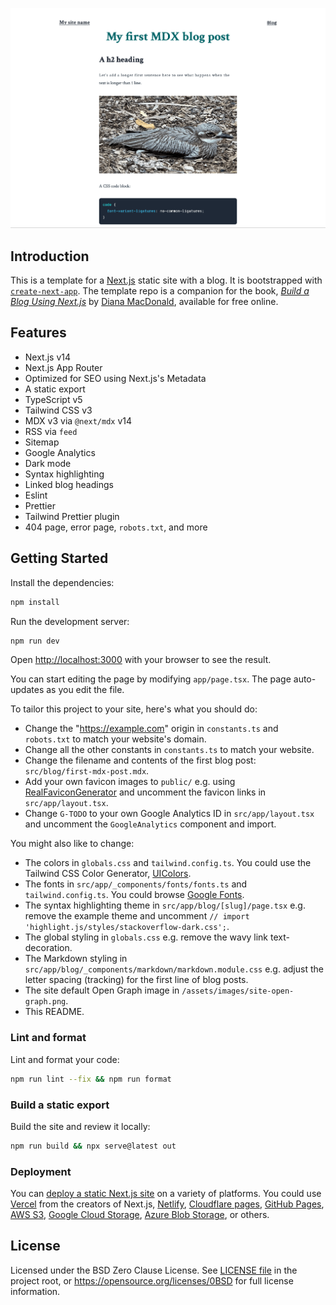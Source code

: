 ![Demo screenshot of Next.js blog showing My first MDX blog post with a h2 heading, curlew photo, and CSS code block with syntax highlighting](nextjs-blog-template-readme-demo-screenshot.png)

## Introduction

This is a template for a [Next.js](https://nextjs.org/) static site with a blog. It is bootstrapped with [`create-next-app`](https://github.com/vercel/next.js/tree/canary/packages/create-next-app). The template repo is a companion for the book, <cite><a href="https://didoesdigital.com/project/nextjs-blog-book/">Build a Blog Using Next.js</a></cite> by [Diana MacDonald](https://didoesdigital.com), available for free online.

## Features

- Next.js v14
- Next.js App Router
- Optimized for SEO using Next.js's Metadata
- A static export
- TypeScript v5
- Tailwind CSS v3
- MDX v3 via `@next/mdx` v14
- RSS via `feed`
- Sitemap
- Google Analytics
- Dark mode
- Syntax highlighting
- Linked blog headings
- Eslint
- Prettier
- Tailwind Prettier plugin
- 404 page, error page, `robots.txt`, and more

## Getting Started

Install the dependencies:

```bash
npm install
```

Run the development server:

```bash
npm run dev
```

Open [http://localhost:3000](http://localhost:3000) with your browser to see the result.

You can start editing the page by modifying `app/page.tsx`. The page auto-updates as you edit the file.

To tailor this project to your site, here's what you should do:

- Change the "https://example.com" origin in `constants.ts` and `robots.txt` to match your website's domain.
- Change all the other constants in `constants.ts` to match your website.
- Change the filename and contents of the first blog post: `src/blog/first-mdx-post.mdx`.
- Add your own favicon images to `public/` e.g. using [RealFaviconGenerator](https://realfavicongenerator.net/) and uncomment the favicon links in `src/app/layout.tsx`.
- Change `G-TODO` to your own Google Analytics ID in `src/app/layout.tsx` and uncomment the `GoogleAnalytics` component and import.

You might also like to change:

- The colors in `globals.css` and `tailwind.config.ts`. You could use the Tailwind CSS Color Generator, [UIColors](https://uicolors.app/create).
- The fonts in `src/app/_components/fonts/fonts.ts` and `tailwind.config.ts`. You could browse [Google Fonts](https://fonts.google.com/?vfonly=true).
- The syntax highlighting theme in `src/app/blog/[slug]/page.tsx` e.g. remove the example theme and uncomment `// import 'highlight.js/styles/stackoverflow-dark.css';`.
- The global styling in `globals.css` e.g. remove the wavy link text-decoration.
- The Markdown styling in `src/app/blog/_components/markdown/markdown.module.css` e.g. adjust the letter spacing (tracking) for the first line of blog posts.
- The site default Open Graph image in `/assets/images/site-open-graph.png`.
- This README.

### Lint and format

Lint and format your code:

```sh
npm run lint --fix && npm run format
```

### Build a static export

Build the site and review it locally:

```sh
npm run build && npx serve@latest out
```

### Deployment

You can [deploy a static Next.js site](https://nextjs.org/docs/app/building-your-application/deploying/static-exports#deploying) on a variety of platforms. You could use [Vercel](https://vercel.com/) from the creators of Next.js, [Netlify](https://www.netlify.com/), [Cloudflare pages](https://developers.cloudflare.com/pages/framework-guides/nextjs/deploy-a-static-nextjs-site/), [GitHub Pages](https://pages.github.com/), [AWS S3](https://aws.amazon.com/s3/), [Google Cloud Storage](https://cloud.google.com/storage), [Azure Blob Storage](https://azure.microsoft.com/en-us/services/storage/blobs/), or others.

## License

Licensed under the BSD Zero Clause License. See [LICENSE file](LICENSE.md) in the project root, or <https://opensource.org/licenses/0BSD> for full license information.

